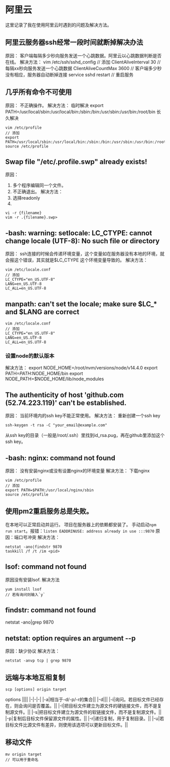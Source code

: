 # 阿里云

这里记录了我在使用阿里云时遇到的问题及解决方法。

## 阿里云服务器ssh经常一段时间就断掉解决办法

原因：
客户端每隔多少秒向服务发送一个心跳数据。阿里云以心跳数据判断是否在线。
解决方法：
vim /etc/ssh/sshd_config
// 添加
ClientAliveInterval 30 // 每隔xx秒向服务发送一个心跳数据
ClientAliveCountMax 3600 // 客户端多少秒没有相应，服务器自动断掉连接
service sshd restart // 重启服务

## 几乎所有命令不可使用

原因：
不正确操作。
解决方法：
  临时解决
export PATH=/usr/local/sbin:/usr/local/bin:/sbin:/bin:/usr/sbin:/usr/bin:/root/bin
  长久解决
```
vim /etc/profile
// 添加
export PATH=/usr/local/sbin:/usr/local/bin:/sbin:/bin:/usr/sbin:/usr/bin:/root/bin
source /etc/profile
```
## Swap file "/etc/.profile.swp" already exists!

原因：
1. 多个程序编辑同一个文件。
2. 不正确退出。
解决方法：
1. 选择readonly
2.
```
vi -r {filename}
vim -r .{filename}.swp>
```

## -bash: warning: setlocale: LC_CTYPE: cannot change locale (UTF-8): No such file or directory

原因：
ssh连接的时候会传递环境变量，这个变量如在服务器没有本地的环境，就会报这个错误，其实就是$LC_CTYPE 这个环境变量导致的。
解决方法：
```
vim /etc/locale.conf
// 添加
LC_CTYPE="en_US.UTF-8"
LANG=en_US.UTF-8
LC_ALL=en_US.UTF-8
```

## manpath: can't set the locale; make sure $LC_* and $LANG are correct

```
vim /etc/locale.conf
// 添加
LC_CTYPE="en_US.UTF-8"
LANG=en_US.UTF-8
LC_ALL=en_US.UTF-8
```

### 设置node的默认版本

解决方法：
export NODE_HOME=/root/nvm/versions/node/v14.4.0
export PATH=$PATH:$NODE_HOME/bin
export NODE_PATH=$NODE_HOME/lib/node_modules

## The authenticity of host 'github.com (52.74.223.119)' can't be established.

原因：
当前环境内的ssh key不能正常使用。
解决方法：
重新创建一个ssh key
```
ssh-keygen -t rsa -C "your_email@example.com"
```
从ssh key的目录（一般是/root/.ssh）里找到id_rsa.pug，再在github里添加这个ssh key。

## -bash: nginx: command not found

原因：
没有安装nginx或没有设置nginx的环境变量
解决方法：
下载nginx
```
vim /etc/profile
// 添加
export PATH=$PATH:/usr/local/nginx/sbin
source /etc/profile
```

## 使用pm2重启服务总是失败。

在本地可以正常启动并运行。
项目在服务器上的依赖都安装了。
手动启动`npm run start`。报错：`listen EADDRINUSE: address already in use :::9870`
原因：端口号冲突
解决方法：
```
netstat -ano|findstr 9870
taskkill /f /t /im <pid>
```

## lsof: command not found

原因没有安装lsof.
解决方法
```
yum install lsof
// 若有询问则输入`y`
```

## findstr: command not found

netstat -ano|grep 9870

## netstat: option requires an argument --p

原因：缺少协议
解决方法：
```
netstat -anvp tcp | grep 9870
```

## 远端与本地互相复制

```
scp [options] origin target
```
options
||||
|-|-|-|
|-a|相当于-d/-p/-r的集合||
|-d|||
|-i|询问。若目标文件已经存在，则会询问是否覆盖。||
|-l|把目标文件建立为源文件的硬链接文件，而不是复制源文件。||
|-s|把目标文件建立为源文件的软链接文件，而不是复制源文件。||
|-p|复制后目标文件保留源文件的属性。||
|-r|递归复制，用于复制目录。||
|-u|若目标文件比源文件有差异，则使用该选项可以更新目标文件。||

## 移动文件

```
mv origin target
// 可以用于重命名
```